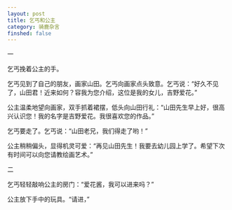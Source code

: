 ```yaml
---
layout: post
title: 乞丐和公主
category: 骑鹿杂言
finshed: false
---
```



一

乞丐挽着公主的手。

乞丐见到了自己的朋友，画家山田。乞丐向画家点头致意。乞丐说：“好久不见了，山田君！近来如何？容我为您介绍，这位是我的女儿，吉野爱花。”

公主温柔地望向画家，双手抓着裙摆，低头向山田行礼：“山田先生早上好，很高兴认识您！我的名字是吉野爱花。我很喜欢您的作品。”

乞丐要走了。乞丐说：“山田老兄，我们得走了哟！”

公主稍稍偏头，显得机灵可爱：“再见山田先生！我要去幼儿园上学了。希望下次有时间可以向您请教绘画艺术。”

二

乞丐轻轻敲响公主的房门：“爱花酱，我可以进来吗？”

公主放下手中的玩具。“请进，”